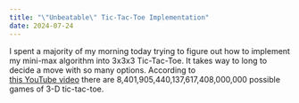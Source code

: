 ```yaml
---
title: "\"Unbeatable\" Tic-Tac-Toe Implementation"
date: 2024-07-24
---
```


I spent a majority of my morning today trying to figure out how to implement my mini-max algorithm into 3x3x3
Tic-Tac-Toe. It takes way to long to decide a move with so many options. According to \
[this YouTube video](https://www.youtube.com/watch?v=iojdLg7eVXc&t=14s) there are 8,401,905,440,137,617,408,000,000
possible games of 3-D tic-tac-toe.